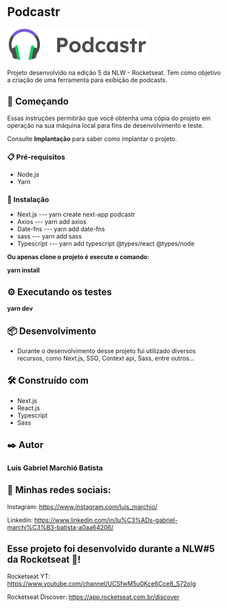 # Podcastr

<img src="./public/logo.svg" />

Projeto desenvolvido na edição 5 da NLW - Rocketseat. Tem como objetivo a criação de uma ferramenta para exibição de podcasts.

## 🚀 Começando

Essas instruções permitirão que você obtenha uma cópia do projeto em operação na sua máquina local para fins de desenvolvimento e teste.

Consulte **Implantação** para saber como implantar o projeto.

### 📋 Pré-requisitos

- Node.js
- Yarn

### 🔧 Instalação

- Next.js --- yarn create next-app podcastr
- Axios --- yarn add axios
- Date-fns --- yarn add date-fns
- sass --- yarn add sass
- Typescript --- yarn add typescript @types/react @types/node

**Ou apenas clone o projeto é execute o comando:**

**yarn install**

## ⚙️ Executando os testes

**yarn dev**

## 📦 Desenvolvimento

- Durante o desenvolvimento desse projeto fui utilizado diversos recursos, como Next.js, SSG, Context api, Sass, entre outros...

## 🛠️ Construído com

- Next.js
- React.js
- Typescript
- Sass

## ✒️ Autor

### Luís Gabriel Marchió Batista

## 🎇 Minhas redes sociais:

Instagram: https://www.instagram.com/luis_marchio/

Linkedin: https://www.linkedin.com/in/lu%C3%ADs-gabriel-marchi%C3%B3-batista-a0aa64206/

## Esse projeto foi desenvolvido durante a NLW#5 da Rocketseat 🚀!

Rocketseat YT: https://www.youtube.com/channel/UCSfwM5u0Kce6Cce8_S72olg

Rocketseat Discover: https://app.rocketseat.com.br/discover
